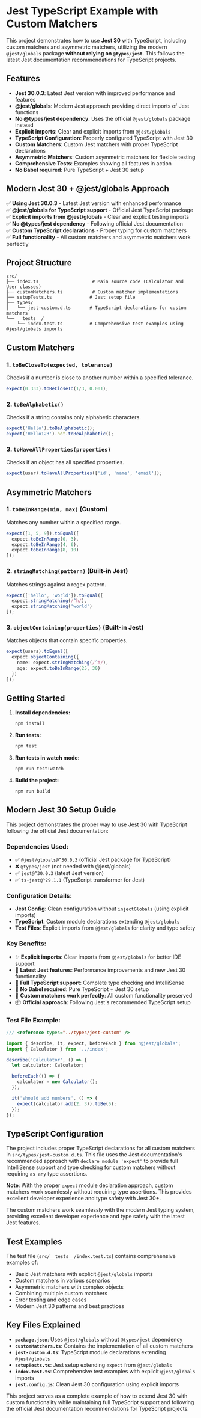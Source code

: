 # Jest TypeScript Example with Custom Matchers

This project demonstrates how to use **Jest 30** with TypeScript, including custom matchers and asymmetric matchers, utilizing the modern `@jest/globals` package **without relying on `@types/jest`**. This follows the latest Jest documentation recommendations for TypeScript projects.

## Features

- **Jest 30.0.3**: Latest Jest version with improved performance and features
- **@jest/globals**: Modern Jest approach providing direct imports of Jest functions
- **No @types/jest dependency**: Uses the official `@jest/globals` package instead
- **Explicit imports**: Clear and explicit imports from `@jest/globals`
- **TypeScript Configuration**: Properly configured TypeScript with Jest 30
- **Custom Matchers**: Custom Jest matchers with proper TypeScript declarations
- **Asymmetric Matchers**: Custom asymmetric matchers for flexible testing
- **Comprehensive Tests**: Examples showing all features in action
- **No Babel required**: Pure TypeScript + Jest 30 setup

## Modern Jest 30 + @jest/globals Approach

✅ **Using Jest 30.0.3** - Latest Jest version with enhanced performance  
✅ **@jest/globals for TypeScript support** - Official Jest TypeScript package  
✅ **Explicit imports from @jest/globals** - Clear and explicit testing imports  
✅ **No @types/jest dependency** - Following official Jest documentation  
✅ **Custom TypeScript declarations** - Proper typing for custom matchers  
✅ **Full functionality** - All custom matchers and asymmetric matchers work perfectly  
## Project Structure

```
src/
├── index.ts                    # Main source code (Calculator and User classes)
├── customMatchers.ts           # Custom matcher implementations
├── setupTests.ts              # Jest setup file
├── types/
│   └── jest-custom.d.ts       # TypeScript declarations for custom matchers
└── __tests__/
    └── index.test.ts          # Comprehensive test examples using @jest/globals imports
```

## Custom Matchers

### 1. `toBeCloseTo(expected, tolerance)`
Checks if a number is close to another number within a specified tolerance.

```typescript
expect(0.333).toBeCloseTo(1/3, 0.001);
```

### 2. `toBeAlphabetic()`
Checks if a string contains only alphabetic characters.

```typescript
expect('Hello').toBeAlphabetic();
expect('Hello123').not.toBeAlphabetic();
```

### 3. `toHaveAllProperties(properties)`
Checks if an object has all specified properties.

```typescript
expect(user).toHaveAllProperties(['id', 'name', 'email']);
```

## Asymmetric Matchers

### 1. `toBeInRange(min, max)` (Custom)
Matches any number within a specified range.

```typescript
expect([1, 5, 9]).toEqual([
  expect.toBeInRange(0, 3),
  expect.toBeInRange(4, 6),
  expect.toBeInRange(8, 10)
]);
```

### 2. `stringMatching(pattern)` (Built-in Jest)
Matches strings against a regex pattern.

```typescript
expect(['hello', 'world']).toEqual([
  expect.stringMatching(/^h/),
  expect.stringMatching('world')
]);
```

### 3. `objectContaining(properties)` (Built-in Jest)
Matches objects that contain specific properties.

```typescript
expect(users).toEqual([
  expect.objectContaining({
    name: expect.stringMatching(/^A/),
    age: expect.toBeInRange(25, 30)
  })
]);
```

## Getting Started

1. **Install dependencies:**
   ```bash
   npm install
   ```

2. **Run tests:**
   ```bash
   npm test
   ```

3. **Run tests in watch mode:**
   ```bash
   npm run test:watch
   ```

4. **Build the project:**
   ```bash
   npm run build
   ```

## Modern Jest 30 Setup Guide

This project demonstrates the proper way to use Jest 30 with TypeScript following the official Jest documentation:

### Dependencies Used:
- ✅ `@jest/globals@^30.0.3` (official Jest package for TypeScript)
- ❌ `@types/jest` (not needed with @jest/globals)
- ✅ `jest@^30.0.3` (latest Jest version)
- ✅ `ts-jest@^29.1.1` (TypeScript transformer for Jest)

### Configuration Details:
- **Jest Config**: Clean configuration without `injectGlobals` (using explicit imports)
- **TypeScript**: Custom module declarations extending `@jest/globals`
- **Test Files**: Explicit imports from `@jest/globals` for clarity and type safety
### Key Benefits:
- ✨ **Explicit imports**: Clear imports from `@jest/globals` for better IDE support
- 🚀 **Latest Jest features**: Performance improvements and new Jest 30 functionality  
- 📝 **Full TypeScript support**: Complete type checking and IntelliSense
- 🔧 **No Babel required**: Pure TypeScript + Jest 30 setup
- 🎯 **Custom matchers work perfectly**: All custom functionality preserved
- 📦 **Official approach**: Following Jest's recommended TypeScript setup

### Test File Example:
```typescript
/// <reference types="../types/jest-custom" />

import { describe, it, expect, beforeEach } from '@jest/globals';
import { Calculator } from '../index';

describe('Calculator', () => {
  let calculator: Calculator;

  beforeEach(() => {
    calculator = new Calculator();
  });

  it('should add numbers', () => {
    expect(calculator.add(2, 3)).toBe(5);
  });
});
```

## TypeScript Configuration

The project includes proper TypeScript declarations for all custom matchers in `src/types/jest-custom.d.ts`. This file uses the Jest documentation's recommended approach with `declare module 'expect'` to provide full IntelliSense support and type checking for custom matchers without requiring `as any` type assertions.

**Note**: With the proper `expect` module declaration approach, custom matchers work seamlessly without requiring type assertions. This provides excellent developer experience and type safety with Jest 30+.

The custom matchers work seamlessly with the modern Jest typing system, providing excellent developer experience and type safety with the latest Jest features.

## Test Examples

The test file (`src/__tests__/index.test.ts`) contains comprehensive examples of:

- Basic Jest matchers with explicit `@jest/globals` imports
- Custom matchers in various scenarios  
- Asymmetric matchers with complex objects
- Combining multiple custom matchers
- Error testing and edge cases
- Modern Jest 30 patterns and best practices

## Key Files Explained

- **`package.json`**: Uses `@jest/globals` without `@types/jest` dependency
- **`customMatchers.ts`**: Contains the implementation of all custom matchers
- **`jest-custom.d.ts`**: TypeScript module declarations extending `@jest/globals`
- **`setupTests.ts`**: Jest setup extending `expect` from `@jest/globals`
- **`index.test.ts`**: Comprehensive test examples with explicit `@jest/globals` imports
- **`jest.config.js`**: Clean Jest 30 configuration using explicit imports

This project serves as a complete example of how to extend Jest 30 with custom functionality while maintaining full TypeScript support and following the official Jest documentation recommendations for TypeScript projects.

